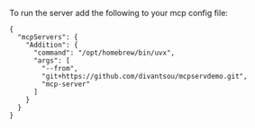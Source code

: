 To run the server add the following to your mcp config file:

```
{
  "mcpServers": {
    "Addition": {
      "command": "/opt/homebrew/bin/uvx",
      "args": [
        "--from",
        "git+https://github.com/divantsou/mcpservdemo.git",
        "mcp-server"
      ]
    }
  }
}
```